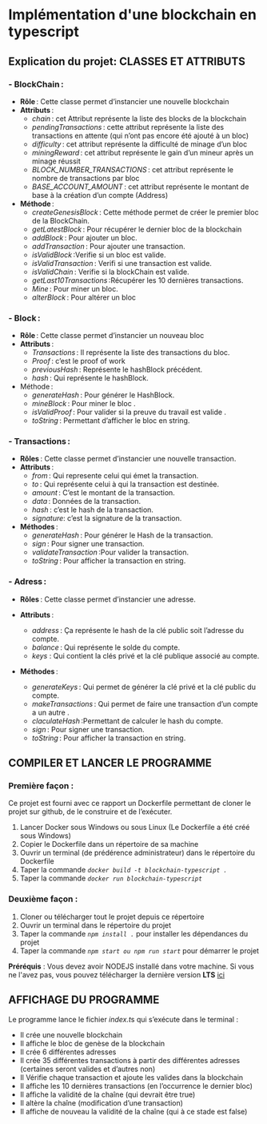 # Implémentation d'une blockchain en typescript

## Explication du projet: CLASSES ET ATTRIBUTS 
 
### - BlockChain :
- **Rôle** : Cette classe permet d’instancier une nouvelle blockchain 
- **Attributs** :  
    - *chain* : cet Attribut représente la liste des blocks de la blockchain 
    - *pendingTransactions* : cette attribut représente la liste des transactions  en attente (qui n’ont pas encore été ajouté à un bloc) 
    - *difficulty* : cet attribut représente la difficulté de minage d’un bloc 
    - *miningReward* : cet attribut représente le gain d’un mineur après un minage réussit 
    - *BLOCK_NUMBER_TRANSACTIONS* : cet attribut représente le nombre de transactions par bloc 
    - *BASE_ACCOUNT_AMOUNT* : cet attribut représente le montant de base à la création d’un compte (Address) 
- **Méthode** :  
    - *createGenesisBlock* : Cette méthode permet de créer le premier bloc de la BlockChain. 
    - *getLatestBlock* : Pour récupérer le dernier bloc de la blockchain 
    - *addBlock* : Pour ajouter un bloc. 
    - *addTransaction* : Pour ajouter une transaction. 
    - *isValidBlock* :Verifie si un bloc est valide. 
    - *isValidTransaction* : Verifi si une transaction est valide. 
    - *isValidChain* : Verifie si la blockChain est valide. 
    - *getLast10Transactions* :Récupérer les 10 dernières transactions. 
    - *Mine* : Pour miner un bloc. 
    - *alterBlock* : Pour altérer un bloc 
 
### -	Block : 
-	**Rôle** : Cette classe permet d’instancier un nouveau bloc 
-	**Attributs** : 
    -	*Transactions* : Il représente la liste des transactions du bloc. 
    -	*Proof* : c’est le proof of work  
    -	*previousHash* : Représente le hashBlock précédent. 
    -	*hash* : Qui représente  le hashBlock. 
-	Méthode :  
    -	*generateHash* : Pour générer le HashBlock. 
    -	*mineBlock* : Pour miner le bloc . 
    -	*isValidProof* : Pour valider si la preuve du travail est valide . 
    -	*toString* : Permettant d’afficher le bloc en string. 
 
### -	Transactions : 
-	**Rôles** : Cette classe permet d’instancier une nouvelle transaction. 
-	**Attributs** :  
    -	*from* : Qui represente celui qui émet la transaction. 
    -	*to* : Qui représente celui à qui la transaction est destinée. 
    -	*amount* : C’est le montant de la transaction. 
    -	*data* : Données de la transaction. 
    -	*hash* : c’est le hash de la transaction. 
    -	*signature*: c’est la signature de la transaction. 
-	**Méthodes** : 
    -	*generateHash* : Pour générer le Hash de la transaction. 
    -	*sign* : Pour signer une transaction. 
    -	*validateTransaction* :Pour valider la transaction. 
    -	*toString* : Pour afficher la transaction en string. 
 
### -	Adress :      
-	**Rôles** : Cette classe permet d’instancier une adresse. 
-	**Attributs** :  
    -	*address* : Ça représente le hash de la clé public soit l’adresse du compte. 
    -	*balance* : Qui représente le solde du compte. 
    -	*keys* : Qui contient la clés privé et la clé publique associé au compte. 
 
-	**Méthodes** : 
    -	*generateKeys* : Qui permet de générer la clé privé et la clé public du compte. 
    -	*makeTransactions* : Qui permet de faire une transaction d’un compte a un autre . 
    -	*claculateHash* :Permettant de calculer le hash du compte. 
    -	*sign* : Pour signer une transaction. 
    -	*toString* : Pour afficher la transaction en string. 


## COMPILER ET LANCER LE PROGRAMME

### Première façon  :

Ce projet est fourni avec ce rapport un Dockerfile permettant de cloner le projet sur github, de le construire et de l’exécuter.
1.	Lancer Docker sous Windows ou sous Linux (Le Dockerfile a été créé sous Windows)
2.	Copier le Dockerfile dans un répertoire de sa machine
3.	Ouvrir un terminal (de prédérence administrateur) dans le répertoire du Dockerfile
4.	Taper la commande *`docker build -t blockchain-typescript .`*
5.	Taper la commande *`docker run blockchain-typescript`*

### Deuxième façon  :

1.	Cloner ou télécharger tout le projet depuis ce répertoire
2.	Ouvrir un terminal  dans le répertoire du projet
3.	Taper la commande *`npm install .`* pour installer les dépendances du projet
4.	Taper la commande *`npm start ou npm run start`* pour démarrer le projet

**Préréquis** :
    Vous devez avoir NODEJS installé dans votre machine. Si vous ne l'avez pas, vous pouvez télécharger la dernière version **LTS** [ici](https://nodejs.org/en/download/)

## AFFICHAGE DU PROGRAMME

Le programme lance le fichier *index.t*s qui s’exécute dans le terminal : 
-	Il crée une nouvelle blockchain
-	Il affiche le bloc de genèse de la blockchain
-	Il crée 6 différentes adresses
-	Il crée 35 différentes transactions à partir des différentes adresses (certaines seront valides et d’autres non)
-	Il Vérifie chaque transaction et ajoute les valides dans la blockchain
-	Il affiche les 10 dernières transactions (en l’occurrence le dernier bloc)
-	Il affiche la validité de la chaîne (qui devrait être true)
-	Il altère la chaîne (modification d’une transaction)
-	Il affiche de nouveau la validité de la chaîne (qui à ce stade est false)
